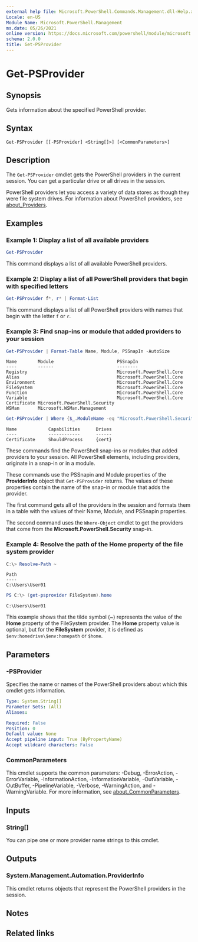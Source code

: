 ```yaml
---
external help file: Microsoft.PowerShell.Commands.Management.dll-Help.xml
Locale: en-US
Module Name: Microsoft.PowerShell.Management
ms.date: 05/26/2021
online version: https://docs.microsoft.com/powershell/module/microsoft.powershell.management/get-psprovider?view=powershell-7.3&WT.mc_id=ps-gethelp
schema: 2.0.0
title: Get-PSProvider
---
```

# Get-PSProvider

## Synopsis
Gets information about the specified PowerShell provider.

## Syntax

```
Get-PSProvider [[-PSProvider] <String[]>] [<CommonParameters>]
```

## Description

The `Get-PSProvider` cmdlet gets the PowerShell providers in the current session. You can get a
particular drive or all drives in the session.

PowerShell providers let you access a variety of data stores as though they were file system drives.
For information about PowerShell providers, see
[about_Providers](../Microsoft.PowerShell.Core/About/about_Providers.md).

## Examples

### Example 1: Display a list of all available providers

```powershell
Get-PSProvider
```

This command displays a list of all available PowerShell providers.

### Example 2: Display a list of all PowerShell providers that begin with specified letters

```powershell
Get-PSProvider f*, r* | Format-List
```

This command displays a list of all PowerShell providers with names that begin with the letter `f`
or `r`.

### Example 3: Find snap-ins or module that added providers to your session

```powershell
Get-PSProvider | Format-Table Name, Module, PSSnapIn -AutoSize
```

```Output
Name        Module                        PSSnapIn
----        ------                        --------
Registry                                  Microsoft.PowerShell.Core
Alias                                     Microsoft.PowerShell.Core
Environment                               Microsoft.PowerShell.Core
FileSystem                                Microsoft.PowerShell.Core
Function                                  Microsoft.PowerShell.Core
Variable                                  Microsoft.PowerShell.Core
Certificate Microsoft.PowerShell.Security
WSMan       Microsoft.WSMan.Management
```

```powershell
Get-PSProvider | Where {$_.ModuleName -eq "Microsoft.PowerShell.Security"}
```

```Output
Name            Capabilities      Drives
----            ------------      ------
Certificate     ShouldProcess     {cert}
```

These commands find the PowerShell snap-ins or modules that added providers to your session.
All PowerShell elements, including providers, originate in a snap-in or in a module.

These commands use the PSSnapin and Module properties of the **ProviderInfo** object that
`Get-PSProvider` returns. The values of these properties contain the name of the snap-in or module
that adds the provider.

The first command gets all of the providers in the session and formats them in a table with the
values of their Name, Module, and PSSnapin properties.

The second command uses the `Where-Object` cmdlet to get the providers that come from the
**Microsoft.PowerShell.Security** snap-in.

### Example 4: Resolve the path of the Home property of the file system provider

```powershell
C:\> Resolve-Path ~
```

```Output
Path
----
C:\Users\User01
```

```powershell
PS C:\> (get-psprovider FileSystem).home
```

```Output
C:\Users\User01
```

This example shows that the tilde symbol (~) represents the value of the **Home** property of the
FileSystem provider. The **Home** property value is optional, but for the **FileSystem** provider,
it is defined as `$env:homedrive\$env:homepath` or `$home`.

## Parameters

### -PSProvider

Specifies the name or names of the PowerShell providers about which this cmdlet gets information.

```yaml
Type: System.String[]
Parameter Sets: (All)
Aliases:

Required: False
Position: 0
Default value: None
Accept pipeline input: True (ByPropertyName)
Accept wildcard characters: False
```

### CommonParameters

This cmdlet supports the common parameters: -Debug, -ErrorAction, -ErrorVariable,
-InformationAction, -InformationVariable, -OutVariable, -OutBuffer, -PipelineVariable, -Verbose,
-WarningAction, and -WarningVariable. For more information, see
[about_CommonParameters](../Microsoft.PowerShell.Core/About/about_CommonParameters.md).

## Inputs

### String[]

You can pipe one or more provider name strings to this cmdlet.

## Outputs

### System.Management.Automation.ProviderInfo

This cmdlet returns objects that represent the PowerShell providers in the session.

## Notes

## Related links
